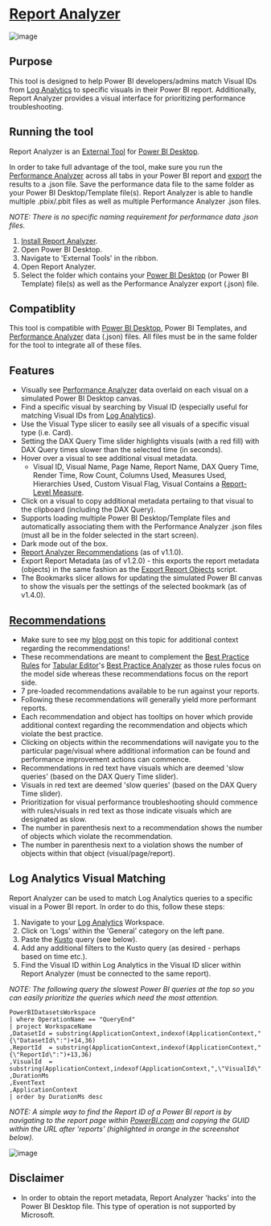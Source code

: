 # [Report Analyzer](https://github.com/m-kovalsky/ReportAnalyzer/releases/latest)


![image](https://user-images.githubusercontent.com/29556918/144126596-62021fc2-3f86-490a-b34f-dbc8e1e5368d.PNG)

## Purpose

This tool is designed to help Power BI developers/admins match Visual IDs from [Log Analytics](https://docs.microsoft.com/power-bi/transform-model/log-analytics/desktop-log-analytics-overview) to specific visuals in their Power BI report. Additionally, Report Analyzer provides a visual interface for prioritizing performance troubleshooting.

## Running the tool

Report Analyzer is an [External Tool](https://docs.microsoft.com/power-bi/transform-model/desktop-external-tools) for [Power BI Desktop](https://powerbi.microsoft.com/desktop). 

In order to take full advantage of the tool, make sure you run the [Performance Analyzer](https://docs.microsoft.com/power-bi/create-reports/desktop-performance-analyzer) across all tabs in your Power BI report and [export](https://docs.microsoft.com/en-us/power-bi/create-reports/desktop-performance-analyzer#saving-performance-information) the results to a .json file. Save the performance data file to the same folder as your Power BI Desktop/Template file(s). Report Analyzer is able to handle multiple .pbix/.pbit files as well as multiple Performance Analyzer .json files.

*NOTE: There is no specific naming requirement for performance data .json files.*

1. [Install Report Analyzer](https://github.com/m-kovalsky/ReportAnalyzer/releases/latest).
2. Open Power BI Desktop.
3. Navigate to 'External Tools' in the ribbon.
4. Open Report Analyzer.
5. Select the folder which contains your [Power BI Desktop](https://powerbi.microsoft.com/desktop/) (or Power BI Template) file(s) as well as the Performance Analyzer export (.json) file.

## Compatiblity

This tool is compatible with [Power BI Desktop](https://powerbi.microsoft.com/desktop), Power BI Templates, and [Performance Analyzer](https://docs.microsoft.com/power-bi/create-reports/desktop-performance-analyzer) data (.json) files. All files must be in the same folder for the tool to integrate all of these files.

## Features

* Visually see [Performance Analyzer](https://docs.microsoft.com/power-bi/create-reports/desktop-performance-analyzer) data overlaid on each visual on a simulated Power BI Desktop canvas.
* Find a specific visual by searching by Visual ID (especially useful for matching Visual IDs from [Log Analytics](https://docs.microsoft.com/power-bi/transform-model/log-analytics/desktop-log-analytics-overview)).
* Use the Visual Type slicer to easily see all visuals of a specific visual type (i.e. Card).
* Setting the DAX Query Time slider highlights visuals (with a red fill) with DAX Query times slower than the selected time (in seconds).
* Hover over a visual to see additional visual metadata.
   *  Visual ID, Visual Name, Page Name, Report Name, DAX Query Time, Render Time, Row Count, Columns Used, Measures Used, Hierarchies Used, Custom Visual Flag, Visual Contains a [Report-Level Measure](https://www.elegantbi.com/post/reportlevelmeasures).
* Click on a visual to copy additional metadata pertaiing to that visual to the clipboard (including the DAX Query).
* Supports loading multiple Power BI Desktop/Template files and automatically associating them with the Performance Analyzer .json files (must all be in the folder selected in the start screen).
* Dark mode out of the box.
* [Report Analyzer Recommendations](https://www.elegantbi.com/post/reportanalyzerrecos) (as of v1.1.0).
* Export Report Metadata (as of v1.2.0) - this exports the report metadata (objects) in the same fashion as the [Export Report Objects](https://github.com/m-kovalsky/Tabular#export-report-objects) script.
* The Bookmarks slicer allows for updating the simulated Power BI canvas to show the visuals per the settings of the selected bookmark (as of v1.4.0).

## [Recommendations](https://www.elegantbi.com/post/reportanalyzerrecos)

* Make sure to see my [blog post](https://www.elegantbi.com/post/reportanalyzerrecos) on this topic for additional context regarding the recommendations!
* These recommendations are meant to complement the [Best Practice Rules](https://github.com/microsoft/Analysis-Services/tree/master/BestPracticeRules) for [Tabular Editor](https://tabulareditor.com/)'s [Best Practice Analyzer](https://docs.tabulareditor.com/te2/Best-Practice-Analyzer.html) as those rules focus on the model side whereas these recommendations focus on the report side.
* 7 pre-loaded recommendations available to be run against your reports.
* Following these recommendations will generally yield more performant reports.
* Each recommendation and object has tooltips on hover which provide additional context regarding the recommendation and objects which violate the best practice.
* Clicking on objects within the recommendations will navigate you to the particular page/visual where additional information can be found and performance improvement actions can commence.
* Recommendations in red text have visuals which are deemed 'slow queries' (based on the DAX Query Time slider).
* Visuals in red text are deemed 'slow queries' (based on the DAX Query Time slider).
* Prioritization for visual performance troubleshooting should commence with rules/visuals in red text as those indicate visuals which are designated as slow.
* The number in parenthesis next to a recommendation shows the number of objects which violate the recommendation.
* The number in parenthesis next to a violation shows the number of objects within that object (visual/page/report).

## Log Analytics Visual Matching

Report Analyzer can be used to match Log Analytics queries to a specific visual in a Power BI report. In order to do this, follow these steps:

1. Navigate to your [Log Analytics](https://docs.microsoft.com/power-bi/transform-model/log-analytics/desktop-log-analytics-overview) Workspace.
2. Click on 'Logs' within the 'General' category on the left pane.
3. Paste the [Kusto](https://docs.microsoft.com/azure/data-explorer/kusto/query/) query (see below).
4. Add any additional filters to the Kusto query (as desired - perhaps based on time etc.).
5. Find the Visual ID within Log Analytics in the Visual ID slicer within Report Analyzer (must be connected to the same report).

*NOTE: The following query the slowest Power BI queries at the top so you can easily prioritize the queries which need the most attention.*

```kusto
PowerBIDatasetsWorkspace
| where OperationName == "QueryEnd"
| project WorkspaceName
,DatasetId = substring(ApplicationContext,indexof(ApplicationContext,"{\"DatasetId\":")+14,36)
,ReportId  = substring(ApplicationContext,indexof(ApplicationContext,"{\"ReportId\":")+13,36)
,VisualId  = substring(ApplicationContext,indexof(ApplicationContext,",\"VisualId\":")+13,20)
,DurationMs
,EventText
,ApplicationContext
| order by DurationMs desc 
```


*NOTE: A simple way to find the Report ID of a Power BI report is by navigating to the report page within [PowerBI.com]("https://www.powerbi.com") and copying the GUID within the URL after 'reports' (highlighted in orange in the screenshot below).*

![image](https://user-images.githubusercontent.com/29556918/137474202-34204afc-a1bc-461c-9324-125cbc521b38.png)


## Disclaimer

* In order to obtain the report metadata, Report Analyzer 'hacks' into the Power BI Desktop file. This type of operation is not supported by Microsoft.
